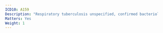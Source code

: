 ```yaml
---
ICD10: A159
Description: "Respiratory tuberculosis unspecified, confirmed bacteriologically and histologically"
Matters: Yes
Weight: 1
---
```

